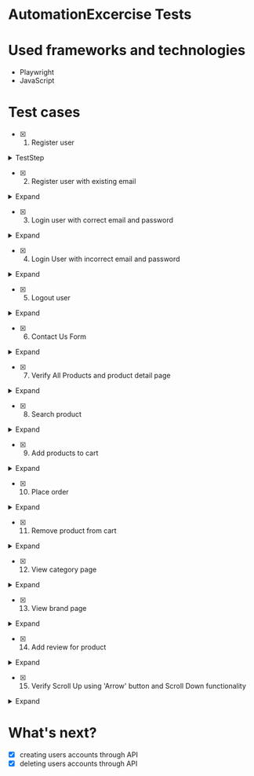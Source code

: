 # AutomationExcercise Tests

# Used frameworks and technologies
- Playwright
- JavaScript

# Test cases
- [x] 1. Register user

<details>
<summary>TestStep</summary>

1. Launch browser
2. Navigate to url 'http://automationexercise.com/login'
3. Verify 'New User Signup!' is visible
4. Enter name and email address
5. Click 'Signup' button
6. Verify that 'ENTER ACCOUNT INFORMATION' is visible
7. Select radio button 'Mr.'
8. Fill details: Title, Name, Email, Password, Date of birth
9. Select checkbox 'Sign up for our newsletter!'
10. Select checkbox 'Receive special offers from our partners!'
11. Fill details: First name, Last name, Company, Address, Address2, Country, State, City, Zipcode, Mobile Number
12. Click 'Create Account button'
13. Verify that 'ACCOUNT CREATED!' is visible
14. Verify that 'Logged in as username' is visible

</details>

- [x] 2. Register user with existing email

<details>
<summary>Expand</summary>

1. Launch browser
2. Navigate to url 'http://automationexercise.com/login'
3. Verify 'New User Signup!' is visible
4. Enter name and already registered email address
5. Click 'Signup' button
6. Verify error 'Email Address already exist!' is visible

</details>

- [x] 3. Login user with correct email and password

<details>
<summary>Expand</summary>

1. Launch browser
2. Navigate to url 'http://automationexercise.com/login'
3. Verify 'New User Signup!' is visible
4. Verify 'Login to your account' is visible
5. Enter correct email address and password
6. Click 'login' button
7. Verify that 'Logged in as Test' is visible

</details>

- [x] 4. Login User with incorrect email and password

<details>
<summary>Expand</summary>

1. Launch browser
2. Navigate to url 'http://automationexercise.com/login'
3. Verify 'New User Signup!' is visible
4. Verify 'Login to your account' is visible
5. Enter incorrect email address and password
6. Click 'login' button
7. Verify error 'Your email or password is incorrect!' is visible

</details>

- [x] 5. Logout user

<details>
<summary>Expand</summary>

1. Launch browser
2. Navigate to url 'http://automationexercise.com/login'
3. Verify 'New User Signup!' is visible
4. Enter correct email address and password
5. Click 'login' button
6. Verify that 'Logged in as username' is visible
7. Click 'Logout' button
8. Verify that user is logged out

</details>

- [x] 6. Contact Us Form

<details>
<summary>Expand</summary>

1. Launch browser
2. Navigate to url 'http://automationexercise.com/contact_us'
3. Verify 'GET IN TOUCH' is visible
4. Enter name, email, subject and message
5. Click 'Submit' button
6. Click OK button
7. Verify success message 'Success! Your details have been submitted successfully.' is visible

</details>

- [x] 7. Verify All Products and product detail page

<details>
<summary>Expand</summary>

1. Launch browser
2. Navigate to url 'http://automationexercise.com/products'
3. Verify user is navigated to ALL PRODUCTS page successfully
4. The products list is visible
5. Navigate to url 'http://automationexercise.com/product_details/1'
6. User is landed to product detail page
7. Verify that detail detail is visible: product name, category name, price, image, brand, availability, condition

</details>

- [x] 8. Search product

<details>
<summary>Expand</summary>

1. Launch browser
2. Navigate to url 'http://automationexercise.com/products'
3. Enter product name in search input and click search button
4. Verify 'SEARCHED PRODUCTS' is visible
5. Verify all the products related to search are visible

</details>

- [x] 9. Add products to cart

<details>
<summary>Expand</summary>

1. Launch browser
2. Navigate to url 'http://automationexercise.com/products'
3. Verify that products list page is visible
5. Hover over first product and click 'Add to cart'
6. Click 'Continue Shopping' button
7. Hover over second product and click 'Add to cart'
8. Click 'View Cart' button
9. Verify both products are added to Cart
10. Verify their prices, quantity and total price

</details>

- [x] 10. Place order

<details>
<summary>Expand</summary>

1. Launch browser
2. Navigate to url 'http://automationexercise.com/login'
3. Login with correct email and password
4. Add first product to cart
5. Verify that cart page is displayed
6. Click Proceed To Checkout
7. Verify Address Details and Review Your Order
8. Enter description in comment text area and click 'Place Order'
9. Enter payment details: Name on Card, Card Number, CVC, Expiration date
10. Click 'Pay and Confirm Order' button
11. Verify success message 'Your order has been placed successfully!'

</details>

- [x] 11. Remove product from cart

<details>
<summary>Expand</summary>

1. Launch browser
2. Navigate to url 'http://automationexercise.com/products'
3. Add products to cart
4. Click 'Cart' button
5. Verify that cart page is displayed
6. Click 'X' button corresponding to particular product
7. Verify that product is removed from the cart

</details>

- [X] 12. View category page

<details>
<summary>Expand</summary>

1. Launch browser
2. Navigate to url 'https://automationexercise.com/category_products/1'
3. Verify that category page is displayed and confirm text 'WOMEN - DRESS PRODUCTS'
4. On left side bar, click on any sub-category link of 'Men' category
5. Verify that user is navigated to that category page

</details>

- [x] 13. View brand page

<details>
<summary>Expand</summary>

1. Launch browser
2. Navigate to url 'http://automationexercise.com/products'
3. Verify that Brands are visible on left side bar
4. Click on first brand name
5. Verify that user is navigated to brand page and brand products are displayed

</details>

- [x] 14. Add review for product

<details>
<summary>Expand</summary>

1. Launch browser
2. Navigate to url 'http://automationexercise.com/product_details/1'
3. Verify 'Write Your Review' is visible
4. Enter name, email and review
5. Click 'Submit' button
6. Verify success message 'Thank you for your review.'

</details>

- [x] 15. Verify Scroll Up using 'Arrow' button and Scroll Down functionality

<details>
<summary>Expand</summary>

1. Launch browser
2. Navigate to url 'http://automationexercise.com'
3. Verify that home page is visible successfully
4. Scroll down page to bottom
5. Verify that arrow button is visible
6. Click on arrow at bottom right side to move upward
7. Verify that arrow button is not visible

</details>

# What's next?
- [x] creating users accounts through API
- [x] deleting users accounts through API